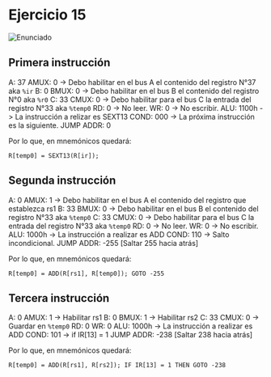 # Ejercicio 15

![Enunciado](https://github.com/Lukas-De-Angelis-Riva/Estructura-Assembly/blob/master/Guia7/Ejercicio15/Enunciado.JPG)


## Primera instrucción

A: 37
AMUX: 0 -> Debo habilitar en el bus A el contenido del registro N°37 aka `%ir`
B: 0
BMUX: 0 -> Debo habilitar en el bus B el contenido del registro N°0 aka `%r0`
C: 33
CMUX: 0 -> Debo habilitar para el bus C la entrada del registro N°33 aka `%temp0`
RD: 0   -> No leer.
WR: 0   -> No escribir.
ALU: 1100h -> La instrucción a relizar es SEXT13
COND: 000 -> La próxima instrucción es la siguiente.
JUMP ADDR: 0

Por lo que, en mnemónicos quedará:
```
R[temp0] = SEXT13(R[ir]);
```

## Segunda instrucción

A: 0
AMUX: 1 -> Debo habilitar en el bus A el contenido del registro que establezca rs1
B: 33
BMUX: 0 -> Debo habilitar en el bus B el contenido del registro N°33 aka `%temp0`
C: 33
CMUX: 0 -> Debo habilitar para el bus C la entrada del registro N°33 aka `%temp0`
RD: 0   -> No leer.
WR: 0   -> No escribir.
ALU: 1000h -> La instrucción a realizar es ADD
COND: 110 -> Salto incondicional.
JUMP ADDR: -255 [Saltar 255 hacia atrás]

Por lo que, en mnemónicos quedará:
```
R[temp0] = ADD(R[rs1], R[temp0]); GOTO -255
```

## Tercera instrucción

A: 0
AMUX: 1 -> Habilitar rs1
B: 0
BMUX: 1 -> Habilitar rs2
C: 33
CMUX: 0 -> Guardar en `%temp0`
RD: 0
WR: 0
ALU: 1000h -> La instrucción a realizar es ADD 
COND: 101 -> if IR[13] = 1
JUMP ADDR: -238 [Saltar 238 hacia atrás]

Por lo que, en mnemónicos quedará:

```
R[temp0] = ADD(R[rs1], R[rs2]); IF IR[13] = 1 THEN GOTO -238
```
